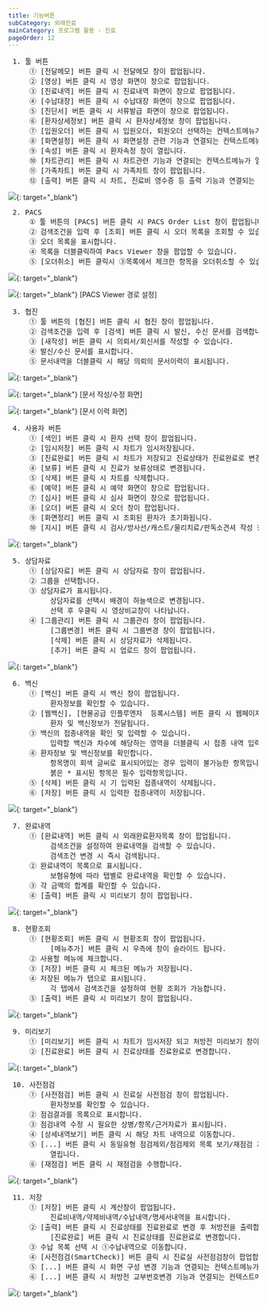 ```yaml
---
title: 기능버튼
subCategory: 외래진료
mainCategory: 프로그램 활용 - 진료
pageOrder: 12
---
```

<pre>
 <t2><bold>1. 툴 버튼 </bold></t2>
     ① [전달메모] 버튼 클릭 시 전달메모 창이 팝업됩니다.
     ② [영상] 버튼 클릭 시 영상 화면이 창으로 팝업됩니다. 
     ③ [진료내역] 버튼 클릭 시 진료내역 화면이 창으로 팝업됩니다. 
     ④ [수납대장] 버튼 클릭 시 수납대장 화면이 창으로 팝업됩니다. 
     ⑤ [진단서] 버튼 클릭 시 서류발급 화면이 창으로 팝업됩니다. 
     ⑥ [환자상세정보] 버튼 클릭 시 환자상세정보 창이 팝업됩니다.
     ⑦ [입원오더] 버튼 클릭 시 입원오더, 퇴원오더 선택하는 컨텍스트메뉴가 열립니다.
     ⑧ [화면설정] 버튼 클릭 시 화면설정 관련 기능과 연결되는 컨텍스트메뉴가 열립니다.
     ⑨ [속성] 버튼 클릭 시 환자속정 창이 열립니다.
     ⑩ [차트관리] 버튼 클릭 시 차트관련 기능과 연결되는 컨텍스트메뉴가 열립니다.
     ⑪ [가족차트] 버튼 클릭 시 가족차트 창이 팝업됩니다. 
     ⑫ [출력] 버튼 클릭 시 차트, 진료비 영수증 등 출력 기능과 연결되는 컨텍스트메뉴가 열립니다.
</pre>
[![](/images/{{page.url}}_1.png)](/images/{{page.url}}_1.png){: target="_blank"}

<pre>
 <t2><bold>2. PACS</bold></t2>
     ① 툴 버튼의 [PACS] 버튼 클릭 시 PACS Order List 창이 팝업됩니다. 
     ② 검색조건을 입력 후 [조회] 버튼 클릭 시 오더 목록을 조회할 수 있습니다.
     ③ 오더 목록을 표시합니다.
     ④ 목록을 더블클릭하여 Pacs Viewer 창을 팝업할 수 있습니다.
     ⑤ [오더취소] 버튼 클릭시 ③목록에서 체크한 항목을 오더취소할 수 있습니다.
</pre>
[![](/images/{{page.url}}_2_1.png)](/images/{{page.url}}_2_1.png){: target="_blank"}

[![](/images/{{page.url}}_2_2.png)](/images/{{page.url}}_2_2.png){: target="_blank"}
[PACS Viewer 경로 설정]


<pre>
 <t2><bold>3. 협진 </bold></t2>
     ① 툴 버튼의 [협진] 버튼 클릭 시 협진 창이 팝업됩니다. 
     ② 검색조건을 입력 후 [검색] 버튼 클릭 시 발신, 수신 문서를 검색합니다.
     ③ [새작성] 버튼 클릭 시 의뢰서/회신서를 작성할 수 있습니다.
     ④ 발신/수신 문서를 표시합니다.
     ⑤ 문서내역을 더블클릭 시 해당 의뢰의 문서이력이 표시됩니다.
</pre>
[![](/images/{{page.url}}_3.png)](/images/{{page.url}}_3.png){: target="_blank"}

[![](/images/{{page.url}}_4.png)](/images/{{page.url}}_4.png){: target="_blank"}
[문서 작성/수정 화면]

[![](/images/{{page.url}}_5.png)](/images/{{page.url}}_5.png){: target="_blank"}
[문서 이력 화면]

<pre>
 <t2><bold>4. 사용자 버튼 </bold></t2>
     ① [색인] 버튼 클릭 시 환자 선택 창이 팝업됩니다. 
     ② [임시저장] 버튼 클릭 시 차트가 임시저장됩니다.
     ③ [진료완료] 버튼 클릭 시 차트가 저장되고 진료상태가 진료완료로 변경됩니다.
     ④ [보류] 버튼 클릭 시 진료가 보류상태로 변경됩니다.
     ⑤ [삭제] 버튼 클릭 시 차트를 삭제합니다.
     ⑥ [예약] 버튼 클릭 시 예약 화면이 창으로 팝업됩니다. 
     ⑦ [심사] 버튼 클릭 시 심사 화면이 창으로 팝업됩니다. 
     ⑧ [오더] 버튼 클릭 시 오더 창이 팝업됩니다.
     ⑨ [화면정리] 버튼 클릭 시 조회된 환자가 초기화됩니다.
     ⑩ [지시] 버튼 클릭 시 검사/방사선/캐스트/물리치료/판독소견셔 작성 창이 팝업됩니다.
</pre>
[![](/images/{{page.url}}_6.png)](/images/{{page.url}}_6.png){: target="_blank"}

<pre>
 <t2><bold>5. 상담자료</bold></t2>
     ① [상담자료] 버튼 클릭 시 상담자료 창이 팝업됩니다.
     ② 그룹을 선택합니다.
     ③ 상담자료가 표시됩니다.
          상담자료를 선택시 배경이 하늘색으로 변경됩니다.
          선택 후 우클릭 시 영상비교창이 나타납니다.
     ④ [그룹관리] 버튼 클릭 시 그룹관리 창이 팝업됩니다.
          [그룹변경] 버튼 클릭 시 그룹변경 창이 팝업됩니다.
          [삭제] 버튼 클릭 시 상담자료가 삭제됩니다.
          [추가] 버튼 클릭 시 업로드 창이 팝업됩니다.
</pre>
[![](/images/{{page.url}}_7.png)](/images/{{page.url}}_7.png){: target="_blank"}

<pre>
 <t2><bold>6. 백신</bold></t2>
     ① [백신] 버튼 클릭 시 백신 창이 팝업됩니다.
          환자정보를 확인할 수 있습니다.
     ② [웹백신], [현물공급 인플루엔자  등록시스템] 버튼 클릭 시 웹페이지로 연결됩니다.
          환자 및 백신정보가 전달됩니다.       
     ③ 백신의 접종내역을 확인 및 입력할 수 있습니다.
          입력할 백신과 차수에 해당하는 영역을 더블클릭 시 접종 내역 입력 창이 팝업됩니다.
     ④ 환자정보 및 백신정보를 확인합니다.
          항목명이 회색 글씨로 표시되어있는 경우 입력이 불가능한 항목입니다.
          붉은 * 표시된 항목은 필수 입력항목입니다. 
     ⑤ [삭제] 버튼 클릭 시 기 입력된 접종내역이 삭제됩니다.
     ⑥ [저장] 버튼 클릭 시 입력한 접종내역이 저장됩니다.
</pre>
[![](/images/{{page.url}}_8.png)](/images/{{page.url}}_8.png){: target="_blank"}

<pre>
 <t2><bold>7. 완료내역</bold></t2>
     ① [완료내역] 버튼 클릭 시 외래완료환자목록 창이 팝업됩니다.
          검색조건을 설정하여 완료내역을 검색할 수 있습니다.
          검색조건 변경 시 즉시 검색됩니다.
     ② 완료내역이 목록으로 표시됩니다.
          보혐유형에 따라 탭별로 완료내역을 확인할 수 있습니다.
     ③ 각 금액의 합계를 확인할 수 있습니다.
     ④ [출력] 버튼 클릭 시 미리보기 창이 팝업됩니다.
</pre>
[![](/images/{{page.url}}_9.png)](/images/{{page.url}}_9.png){: target="_blank"}

<pre>
 <t2><bold>8. 현황조회</bold></t2>
     ① [현황조회] 버튼 클릭 시 현황조회 창이 팝업됩니다.
          [메뉴추가] 버튼 클릭 시 우측에 창이 슬라이드 됩니다.
     ② 사용할 메뉴에 체크합니다.        
     ③ [저장] 버튼 클릭 시 체크된 메뉴가 저장됩니다.
     ④ 저장된 메뉴가 탭으로 표시됩니다.
          각 탭에서 검색조건을 설정하여 현황 조회가 가능합니다.
     ⑤ [출력] 버튼 클릭 시 미리보기 창이 팝업됩니다.
</pre>
[![](/images/{{page.url}}_10.png)](/images/{{page.url}}_10.png){: target="_blank"}

<pre>
 <t2><bold>9. 미리보기</bold></t2>
     ① [미리보기] 버튼 클릭 시 차트가 임시저장 되고 처방전 미리보기 창이 팝업됩니다.
     ② [진료완료] 버튼 클릭 시 진료상태를 진료완료로 변경합니다.  
</pre>
[![](/images/{{page.url}}_11.png)](/images/{{page.url}}_11.png){: target="_blank"}

<pre>
 <t2><bold>10. 사전점검</bold></t2>
     ① [사전점검] 버튼 클릭 시 진료실 사전점검 창이 팝업됩니다.
          환자정보를 확인할 수 있습니다.
     ② 점검결과를 목록으로 표시합니다.
     ③ 점검내역 수정 시 필요한 상병/항목/근거자료가 표시됩니다.
     ④ [상세내역보기] 버튼 클릭 시 해당 차트 내역으로 이동합니다.
     ⑤ [...] 버튼 클릭 시 동일유형 점검제외/점검제외 목록 보기/재점검 기능과 연결되는 컨텍스트메뉴가 
          열립니다.
     ⑥ [재점검] 버튼 클릭 시 재점검을 수행합니다.
</pre>
[![](/images/{{page.url}}_12.png)](/images/{{page.url}}_12.png){: target="_blank"}

<pre>
 <t2><bold>11. 저장</bold></t2>
     ① [저장] 버튼 클릭 시 계산창이 팝업됩니다.
          진료비내역/약제비내역/수납내역/명세서내역을 표시합니다.
     ② [출력] 버튼 클릭 시 진료상태를 진료완료로 변경 후 처방전을 출력합니다.
          [진료완료] 버튼 클릭 시 진료상태를 진료완료로 변경합니다.
     ③ 수납 목록 선택 시 ①수납내역으로 이동합니다.
     ④ [사전점검(SmartCheck)] 버튼 클릭 시 진료실 사전점검창이 팝업합니다.
     ⑤ [...] 버튼 클릭 시 화면 구성 변경 기능과 연결되는 컨텍스트메뉴가 열립니다.
     ⑥ [...] 버튼 클릭 시 처방전 교부번호변경 기능과 연결되는 컨텍스트메뉴가 열립니다.
</pre>
[![](/images/{{page.url}}_13.png)](/images/{{page.url}}_13.png){: target="_blank"}
